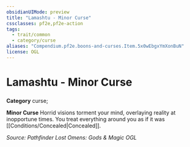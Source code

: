 ```yaml
---
obsidianUIMode: preview
title: "Lamashtu - Minor Curse"
cssclasses: pf2e,pf2e-action
tags:
  - trait/common
  - category/curse
aliases: "Compendium.pf2e.boons-and-curses.Item.5x0wEbgxYmXonBuN"
license: OGL
---
```

# Lamashtu - Minor Curse

### 

**Category** curse; 




**Minor Curse** Horrid visions torment your mind, overlaying reality at inopportune times. You treat everything around you as if it was [[Conditions/Concealed|Concealed]].

*Source: Pathfinder Lost Omens: Gods & Magic*
*OGL*